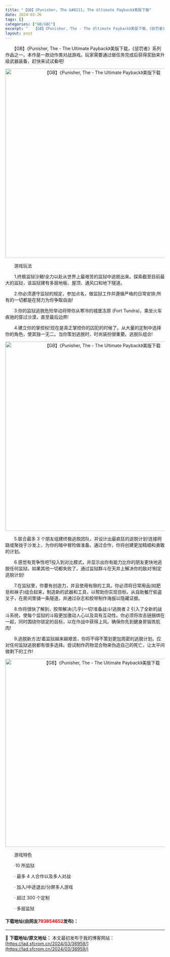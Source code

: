 ```yaml
---
title: "【GB】《Punisher, The &#8211; The Ultimate Payback》美版下载"
date: 2024-03-26
tags: []
categories: ["GB/GBC"]
excerpt: "　　【GB】《Punisher, The - The Ultimate Payback》美版下载，《惩罚者》系列作品之一，本作是一款动作类对战游戏。玩家需要通过做任务完成后获得奖励来升级武器装备，赶快来试试看吧! 　　游戏玩法 　　1.终极监狱沙箱!全力以赴从世界上最艰苦的监狱中逃脱出来。探索截至目&hellip;"
layout: post
---
```


 <p>　　【GB】《Punisher, The - The Ultimate Payback》美版下载，《惩罚者》系列作品之一，本作是一款动作类对战游戏。玩家需要通过做任务完成后获得奖励来升级武器装备，赶快来试试看吧!</p> <p align="center"><img align="" border="0" src="https://lad.sfcrom.cn/wp-content/uploads/2024/03/20240326_6602831d21a18.png" width="599" alt="【GB】《Punisher, The - The Ultimate Payback》美版下载" /></p> <p>　　游戏玩法</p> <p>　　1.终极监狱沙箱!全力以赴从世界上最艰苦的监狱中逃脱出来。探索截至目前最大的监狱，该监狱建有多层地板、屋顶、通风口和地下隧道。</p> <p>　　2.你必须遵守监狱的规定，参加点名，做监狱工作并遵循严格的日常安排;所有的一切都是在努力为你争取自由!</p> <p>　　3.你的监狱逃脱危险举动将带你从寒冷的城堡冻原 (Fort Tundra)，乘坐火车疾驰的穿过沙漠，直至最后边界!</p> <p>　　4.建立你的掌控权!现在是真正掌控你的囚犯的时候了。从大量的定制中选择你的角色，使其独一无二。当你策划逃脱时，时尚装扮很重要。逃脱队组合!</p> <p align="center"><img align="" border="0" src="https://lad.sfcrom.cn/wp-content/uploads/2024/03/20240326_6602831e9fc52.png" width="599" alt="【GB】《Punisher, The - The Ultimate Payback》美版下载" /></p> <p>　　5.联合最多 3 个朋友组建终极逃脱团队，并设计出最疯狂的逃脱计划!连接网路或聚拢于沙发上，为你的暗中冒险做准备。通过合作，你将创建更加精细和勇敢的计划。</p> <p>　　6.感觉有竞争性吧?投入到对比模式，并显示出你有能力比你的朋友更快地逃脱任何监狱。如果其他一切都失败了，通过监狱群斗在天井上解决你的敌对!制定逃脱计划!</p> <p>　　7.在监狱里，你要有创造力，并且使用有限的工具。你必须将日常用品(如肥皂和袜子)组合起来，制造新的武器和工具，以帮助你实现目标。从自助餐厅偷盗叉子，在房间里铺一条隧道，并通过杂志和胶带制作海报以隐藏证据。</p> <p>　　8.你将很快了解到，胶带解决(几乎)一切!准备战斗!逃脱者 2 引入了全新的战斗系统，使每个监狱的斗殴更加激动人心以及具有互动性。你必须将攻击链捆绑在一起，同时围绕你锁定的目标，以在作战中获得上风。确保你先到健身房锻炼肌肉!</p> <p>　　9.逃脱新方法!着监狱越来越艰苦，你将不得不策划更加周密的逃脱计划。应对任何监狱逃脱都有很多选择。尝试制作药物混合物来伪造自己的死亡，让太平间做剩下的工作!</p> <p align="center"><img align="" border="0" src="https://lad.sfcrom.cn/wp-content/uploads/2024/03/20240326_660283200a4cf.png" width="595" alt="【GB】《Punisher, The - The Ultimate Payback》美版下载" /></p> <p>　　游戏特色</p> <p>　　&middot;10 所监狱</p> <p>　　&middot; 最多 4 人合作以及多人对战</p> <p>　　&middot; 加入/中途退出/分屏多人游戏</p> <p>　　&middot; 超过 300 个定制</p> <p>　　&middot; 多层监狱</p> <p><h4>下载地址(由网友<font color="red">793854652</font>发布)：</h4></p> 

---
📖 **下载地址/原文地址：** 本文最初发布于我的博客网站：[https://lad.sfcrom.cn/2024/03/36959/](https://lad.sfcrom.cn/2024/03/36959/)
